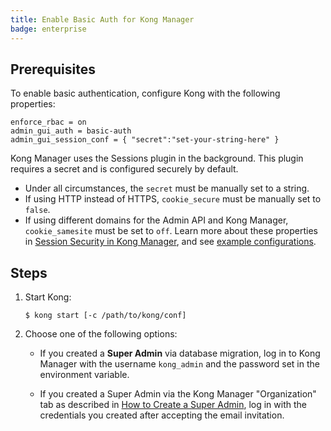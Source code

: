 ```yaml
---
title: Enable Basic Auth for Kong Manager
badge: enterprise
---
```


## Prerequisites

To enable basic authentication, configure Kong with the following properties:

```
enforce_rbac = on
admin_gui_auth = basic-auth
admin_gui_session_conf = { "secret":"set-your-string-here" }
```

Kong Manager uses the Sessions plugin in the background.
This plugin requires a secret and is configured securely by default.

* Under all circumstances, the `secret` must be manually set to a string.
* If using HTTP instead of HTTPS, `cookie_secure` must be manually set to `false`.
* If using different domains for the Admin API and Kong Manager, `cookie_samesite` must be set to `off`.
Learn more about these properties in [Session Security in Kong Manager](/gateway/{{page.kong_version}}/kong-manager/authentication/sessions/#session-security), and see [example configurations](/gateway/{{page.kong_version}}/kong-manager/authentication/sessions/#example-configurations).


## Steps

1. Start Kong:

    ```
    $ kong start [-c /path/to/kong/conf]
    ```

2. Choose one of the following options:

    * If you created a **Super Admin** via database migration, log in to Kong
    Manager with the username `kong_admin` and the password
    set in the environment variable.

    * If you created a Super Admin via the Kong Manager "Organization" tab
    as described in
    [How to Create a Super Admin](/gateway/{{page.kong_version}}/kong-manager/authentication/super-admin),
    log in with the credentials you created after accepting the email
    invitation.
